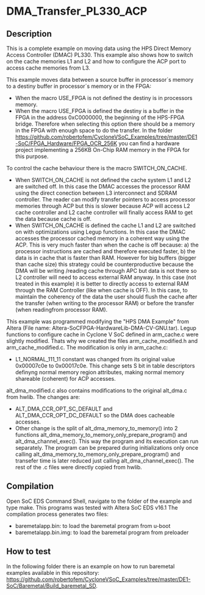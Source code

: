 ﻿DMA_Transfer_PL330_ACP
======================

Description
-----------
This is a complete example on moving data using the HPS Direct Memory Access Controller (DMAC) PL330. This example also shows how to switch on the cache memories L1 and L2 and how to configure the ACP port to access cache memories from L3.
 
This example moves data between a source buffer in processor´s memory to a destiny buffer in processor´s memory or in the FPGA:
* When the macro USE_FPGA is not defined the destiny is in processors memory.
* When the macro USE_FPGA is defined the destiny is a buffer in the FPGA in the address 0xC0000000, the beginning of the HPS-FPGA bridge. Therefore when selecting this option there should be a memory in the FPGA with enough space to do the transfer. In the folder https://github.com/robertofem/CycloneVSoC_Examples/tree/master/DE1-SoC/FPGA_Hardware/FPGA_OCR_256K you can find a hardware project implementing a 256KB On-Chip RAM memory in the FPGA for this purpose.
    
To control the cache behaviour there is the macro SWITCH_ON_CACHE.
* When SWITCH_ON_CACHE is not defined the cache system L1 and L2 are switched off. In this case the DMAC accesses the processor RAM using the direct conection between L3 interconnect and SDRAM controller. The reader can modify transfer pointers to access processor memories  through ACP but this is slower because ACP will access L2 cache controller and L2 cache controller will finally access RAM to get the data because cache is off.
* When SWITCH_ON_CACHE is defined the cache L1 and L2 are switched on with optimizations using Legup functions. In this case the DMAC accesses the processor cached memory in a coherent way using the ACP. This is very much faster than when the cache is off because: a) the  processor instructions are cached and therefore executed faster, b) the data is in cache that is faster than RAM. 
      However for big buffers (bigger than cache size) this strategy could be counterproductive because the DMA will be writing /reading cache through APC but data is not there so L2 controller will need to access external RAM anyway. In this case (not treated in this example) it is better to directly access to external RAM through the RAM Controller (like when cache is OFF). In this case, to maintain the coherency of the data the user should flush the cache after the transfer (when writing to the processor RAM) or before the transfer (when readingfrom processor RAM).

This example was programmed modifying the "HPS DMA Example" from Altera (File name: Altera-SoCFPGA-HardwareLib-DMA-CV-GNU.tar).
Legup functions to configure cache in Cyclone V SoC defined in arm_cache.c were slightly modified. Thats why we created the files arm_cache_modified.h and arm_cache_modified.c. The modification is only in arm_cache.c: 
* L1_NORMAL_111_11 constant was changed from its original value  0x00007c0e to 0x00017c0e. This change sets S bit in table  descriptors definyng normal memory region attributes, making  normal memory shareable (coherent) for ACP accesses.

alt_dma_modified.c also contains modifications to the original alt_dma.c from hwlib. The changes are:
* ALT_DMA_CCR_OPT_SC_DEFAULT and ALT_DMA_CCR_OPT_DC_DEFAULT so the DMA does cacheable accesses. 
* Other change is the split of alt_dma_memory_to_memory() into 2 functions alt_dma_memory_to_memory_only_prepare_program() and alt_dma_channel_exec(). This way the program and its execution can run separately. The program can be prepared during initializations only once calling alt_dma_memory_to_memory_only_prepare_program() and transefer time is later reduced just calling alt_dma_channel_exec().
The rest of the .c files were directly copied from hwlib.

Compilation
-----------
Open SoC EDS Command Shell, navigate to the folder of the example and type make.
This programs was tested with Altera SoC EDS v16.1
The compilation process generates two files:
* baremetalapp.bin: to load the baremetal program from u-boot
* baremetalapp.bin.img: to load the baremetal program from preloader
    
How to test
-----------
In the following folder there is an example on how to run baremetal examples available in this repository:
https://github.com/robertofem/CycloneVSoC_Examples/tree/master/DE1-SoC/Baremetal/Build_baremetal_SD.
